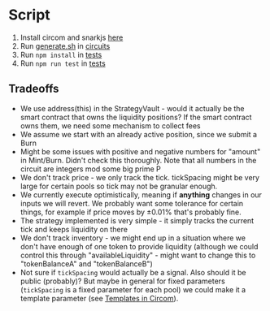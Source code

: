 # Script

1. Install circom and snarkjs [here](https://docs.circom.io/getting-started/installation/)
2. Run [generate.sh](./circuits/generate.sh) in [circuits](./circuits)
3. Run `npm install` in [tests](./tests)
4. Run `npm run test` in [tests](./tests)

## Tradeoffs

* We use address(this) in the StrategyVault - would it actually be the smart contract that owns the liquidity positions? If the smart contract owns them, we need some mechanism to collect fees
* We assume we start with an already active position, since we submit a Burn
* Might be some issues with positive and negative numbers for "amount" in Mint/Burn. Didn't check this thoroughly. Note that all numbers in the circuit are integers mod some big prime P
* We don't track price - we only track the tick. tickSpacing might be very large for certain pools so tick may not be granular enough.
* We currently execute optimistically, meaning if **anything** changes in our inputs we will revert. We probably want some tolerance for certain things, for example if price moves by ±0.01% that's probably fine.
* The strategy implemented is very simple - it simply tracks the current tick and keeps liquidity on there
* We don't track inventory - we might end up in a situation where we don't have enough of one token to provide liquidity (although we could control this through "availableLiquidity" - might want to change this to "tokenBalanceA" and "tokenBalanceB")
* Not sure if `tickSpacing` would actually be a signal. Also should it be public (probably)? But maybe in general for fixed parameters (`tickSpacing` is a fixed parameter for each pool) we could make it a template parameter (see [Templates in Circom](https://docs.circom.io/circom-language/templates-and-components/)).